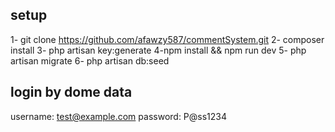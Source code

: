 ## setup

1- git clone https://github.com/afawzy587/commentSystem.git
2- composer install
3- php artisan key:generate
4-npm install && npm run dev
5- php artisan migrate
6- php artisan db:seed
## login by dome data
username: test@example.com
password: P@ss1234


